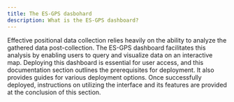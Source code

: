 ```yaml
---
title: The ES-GPS dasbohard
description: What is the ES-GPS dashboard?
---
```


Effective positional data collection relies heavily on the ability to analyze the gathered data post-collection. The ES-GPS dashboard facilitates this analysis by enabling users to query and visualize data on an interactive map. Deploying this dashboard is essential for user access, and this documentation section outlines the prerequisites for deployment. It also provides guides for various deployment options. Once successfully deployed, instructions on utilizing the interface and its features are provided at the conclusion of this section.